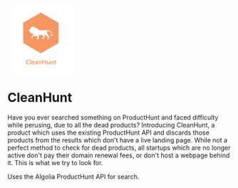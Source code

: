 <img src="https://raw.githubusercontent.com/akash-joshi/clean-hunt/master/public/logo.png" style="height:150px;" align="center" />

# CleanHunt

Have you ever searched something on ProductHunt and faced difficulty while perusing, due to all the dead products? Introducing CleanHunt, a product which uses the existing ProductHunt API and discards those products from the results which don't have a live landing page. While not a perfect method to check for dead products, all startups which are no longer active don't pay their domain renewal fees, or don't host a webpage behind it. This is what we try to look for.

Uses the Algolia ProductHunt API for search.
